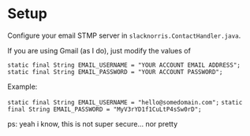 # Setup

Configure your email STMP server in `slacknorris.ContactHandler.java`.

If you are using Gmail (as I do), just modify the values of

`static final String EMAIL_USERNAME = "YOUR ACCOUNT EMAIL ADDRESS";`
`static final String EMAIL_PASSWORD = "YOUR ACCOUNT PASSWORD";`

Example:

`static final String EMAIL_USERNAME = "hello@somedomain.com";`
`static final String EMAIL_PASSWORD = "MyV3rYD1f1CuLtP4sSw0rD";`

ps: yeah i know, this is not super secure... nor pretty